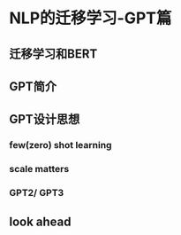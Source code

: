 # NLP的迁移学习-GPT篇

## 迁移学习和BERT

## GPT简介

## GPT设计思想

### few(zero) shot learning

### scale matters

### 

### GPT2/ GPT3

## look ahead

<!--stackedit_data:
eyJoaXN0b3J5IjpbNzk3MTM2MTQ0LC0xNjAzMDY3OTUxXX0=
-->